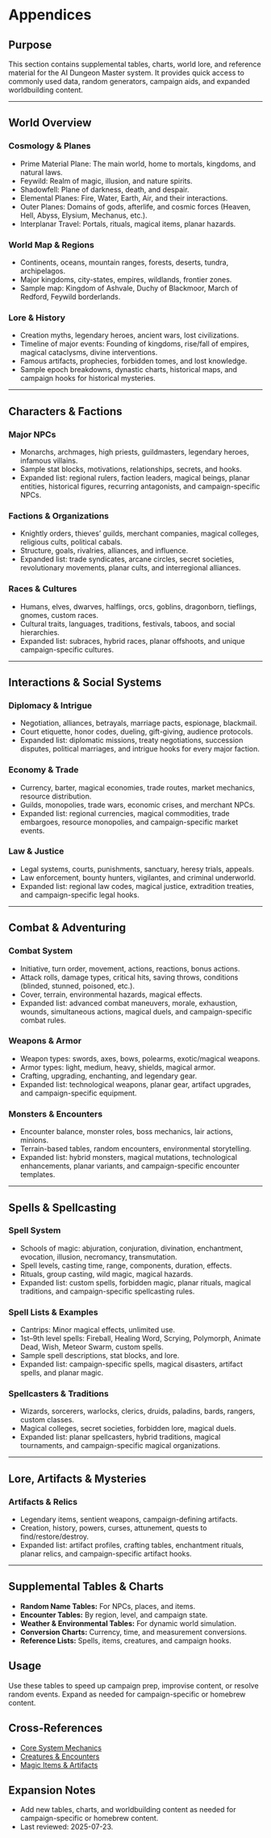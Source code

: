 
# Appendices

## Purpose

This section contains supplemental tables, charts, world lore, and reference material for the AI Dungeon Master system. It provides quick access to commonly used data, random generators, campaign aids, and expanded worldbuilding content.

---

## World Overview

### Cosmology & Planes

- Prime Material Plane: The main world, home to mortals, kingdoms, and natural laws.
- Feywild: Realm of magic, illusion, and nature spirits.
- Shadowfell: Plane of darkness, death, and despair.
- Elemental Planes: Fire, Water, Earth, Air, and their interactions.
- Outer Planes: Domains of gods, afterlife, and cosmic forces (Heaven, Hell, Abyss, Elysium, Mechanus, etc.).
- Interplanar Travel: Portals, rituals, magical items, planar hazards.

### World Map & Regions

- Continents, oceans, mountain ranges, forests, deserts, tundra, archipelagos.
- Major kingdoms, city-states, empires, wildlands, frontier zones.
- Sample map: Kingdom of Ashvale, Duchy of Blackmoor, March of Redford, Feywild borderlands.

### Lore & History

- Creation myths, legendary heroes, ancient wars, lost civilizations.
- Timeline of major events: Founding of kingdoms, rise/fall of empires, magical cataclysms, divine interventions.
- Famous artifacts, prophecies, forbidden tomes, and lost knowledge.
- Sample epoch breakdowns, dynastic charts, historical maps, and campaign hooks for historical mysteries.

---

## Characters & Factions

### Major NPCs

- Monarchs, archmages, high priests, guildmasters, legendary heroes, infamous villains.
- Sample stat blocks, motivations, relationships, secrets, and hooks.
- Expanded list: regional rulers, faction leaders, magical beings, planar entities, historical figures, recurring antagonists, and campaign-specific NPCs.

### Factions & Organizations

- Knightly orders, thieves’ guilds, merchant companies, magical colleges, religious cults, political cabals.
- Structure, goals, rivalries, alliances, and influence.
- Expanded list: trade syndicates, arcane circles, secret societies, revolutionary movements, planar cults, and interregional alliances.

### Races & Cultures

- Humans, elves, dwarves, halflings, orcs, goblins, dragonborn, tieflings, gnomes, custom races.
- Cultural traits, languages, traditions, festivals, taboos, and social hierarchies.
- Expanded list: subraces, hybrid races, planar offshoots, and unique campaign-specific cultures.

---

## Interactions & Social Systems

### Diplomacy & Intrigue

- Negotiation, alliances, betrayals, marriage pacts, espionage, blackmail.
- Court etiquette, honor codes, dueling, gift-giving, audience protocols.
- Expanded list: diplomatic missions, treaty negotiations, succession disputes, political marriages, and intrigue hooks for every major faction.

### Economy & Trade

- Currency, barter, magical economies, trade routes, market mechanics, resource distribution.
- Guilds, monopolies, trade wars, economic crises, and merchant NPCs.
- Expanded list: regional currencies, magical commodities, trade embargoes, resource monopolies, and campaign-specific market events.

### Law & Justice

- Legal systems, courts, punishments, sanctuary, heresy trials, appeals.
- Law enforcement, bounty hunters, vigilantes, and criminal underworld.
- Expanded list: regional law codes, magical justice, extradition treaties, and campaign-specific legal hooks.

---

## Combat & Adventuring

### Combat System

- Initiative, turn order, movement, actions, reactions, bonus actions.
- Attack rolls, damage types, critical hits, saving throws, conditions (blinded, stunned, poisoned, etc.).
- Cover, terrain, environmental hazards, magical effects.
- Expanded list: advanced combat maneuvers, morale, exhaustion, wounds, simultaneous actions, magical duels, and campaign-specific combat rules.

### Weapons & Armor

- Weapon types: swords, axes, bows, polearms, exotic/magical weapons.
- Armor types: light, medium, heavy, shields, magical armor.
- Crafting, upgrading, enchanting, and legendary gear.
- Expanded list: technological weapons, planar gear, artifact upgrades, and campaign-specific equipment.

### Monsters & Encounters

- Encounter balance, monster roles, boss mechanics, lair actions, minions.
- Terrain-based tables, random encounters, environmental storytelling.
- Expanded list: hybrid monsters, magical mutations, technological enhancements, planar variants, and campaign-specific encounter templates.

---

## Spells & Spellcasting

### Spell System

- Schools of magic: abjuration, conjuration, divination, enchantment, evocation, illusion, necromancy, transmutation.
- Spell levels, casting time, range, components, duration, effects.
- Rituals, group casting, wild magic, magical hazards.
- Expanded list: custom spells, forbidden magic, planar rituals, magical traditions, and campaign-specific spellcasting rules.

### Spell Lists & Examples

- Cantrips: Minor magical effects, unlimited use.
- 1st–9th level spells: Fireball, Healing Word, Scrying, Polymorph, Animate Dead, Wish, Meteor Swarm, custom spells.
- Sample spell descriptions, stat blocks, and lore.
- Expanded list: campaign-specific spells, magical disasters, artifact spells, and planar magic.

### Spellcasters & Traditions

- Wizards, sorcerers, warlocks, clerics, druids, paladins, bards, rangers, custom classes.
- Magical colleges, secret societies, forbidden lore, magical duels.
- Expanded list: planar spellcasters, hybrid traditions, magical tournaments, and campaign-specific magical organizations.

---

## Lore, Artifacts & Mysteries

### Artifacts & Relics

- Legendary items, sentient weapons, campaign-defining artifacts.
- Creation, history, powers, curses, attunement, quests to find/restore/destroy.
- Expanded list: artifact profiles, crafting tables, enchantment rituals, planar relics, and campaign-specific artifact hooks.

---

## Supplemental Tables & Charts

- **Random Name Tables:** For NPCs, places, and items.
- **Encounter Tables:** By region, level, and campaign state.
- **Weather & Environmental Tables:** For dynamic world simulation.
- **Conversion Charts:** Currency, time, and measurement conversions.
- **Reference Lists:** Spells, items, creatures, and campaign hooks.

## Usage

Use these tables to speed up campaign prep, improvise content, or resolve random events. Expand as needed for campaign-specific or homebrew content.

## Cross-References

- [Core System Mechanics](core-system-mechanics.md)
- [Creatures & Encounters](creatures-encounters.md)
- [Magic Items & Artifacts](magic-items-artifacts.md)

## Expansion Notes

- Add new tables, charts, and worldbuilding content as needed for campaign-specific or homebrew content.
- Last reviewed: 2025-07-23.
